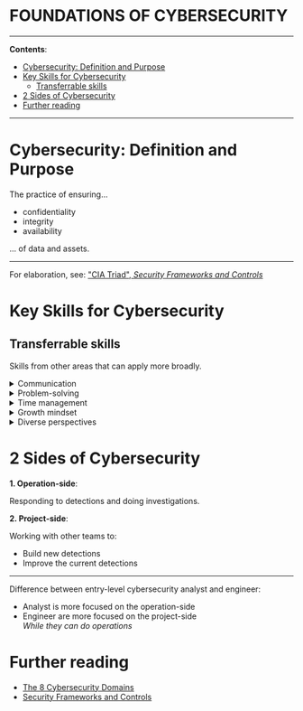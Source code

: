 <h1>FOUNDATIONS OF CYBERSECURITY</h1>

---

**Contents**:

- [Cybersecurity: Definition and Purpose](#cybersecurity-definition-and-purpose)
- [Key Skills for Cybersecurity](#key-skills-for-cybersecurity)
  - [Transferrable skills](#transferrable-skills)
- [2 Sides of Cybersecurity](#2-sides-of-cybersecurity)
- [Further reading](#further-reading)

---

# Cybersecurity: Definition and Purpose
The practice of ensuring...

- confidentiality
- integrity
- availability

... of data and assets.

---

For elaboration, see: ["CIA Triad", _Security Frameworks and Controls_](./security-frameworks-and-controls.md#cia-triad)

# Key Skills for Cybersecurity
## Transferrable skills
Skills from other areas that can apply more broadly.

<details>
<summary>Communication</summary>
<p>
Security requires proper usage and diverse competencies. Hence: 
<ul>
    <li>Communicate and collaborate with others<br><i>Security frameworks + operations have multiple moving parts</i></li>
    <li>Understanding others' questions or concerns<br><i>Especially for stakeholders, users and key decision makers</i></li>
    <li>Communicating information clearly to individuals<br><i>With technical and non-technical knowledge</i></li>
</ul>
</p>
</details>

<details>
<summary>Problem-solving</summary>
<p>
It is key to proactively identify and solve problems. Hence:
<ul>
    <li>Recognise attack patterns</li>
    <li>Determine efficient risk-minimising solutions</li>
    <li>Try creative/unprecedented approaches</li>
    <li>Grasp trade-offs in various potential solutions</li>
</ul>
</p>
</details>

<details>
<summary>Time management</summary>
<p>
Sense of urgency and effective task-prioritisation is key.
<ul>
    <li>Threats can escalate quickly</li>
    <li>Security requirements are time-sensitive</li>
</ul>
<i>Risks, threats and damage do not wait for you to catch up!</i>
</p>
</details>

<details>
<summary>Growth mindset</summary>
<p>
Technologies, techniques and use-cases evolve; so must you.
</p>
</details>

<details>
<summary>Diverse perspectives</summary>
<p>
Focus cannot grasp everything at once; utilise other perspectives!
</p>
</details>

# 2 Sides of Cybersecurity
**1. Operation-side**:

Responding to detections and doing investigations.

**2. Project-side**:

Working with other teams to:

- Build new detections
- Improve the current detections

---

Difference between entry-level cybersecurity analyst and engineer:

- Analyst is more focused on the operation-side
- Engineer are more focused on the project-side <br> _While they can do operations_

# Further reading
- [The 8 Cybersecurity Domains](./8-cybersecurity-domains.md)
- [Security Frameworks and Controls](./security-frameworks-and-controls.md)